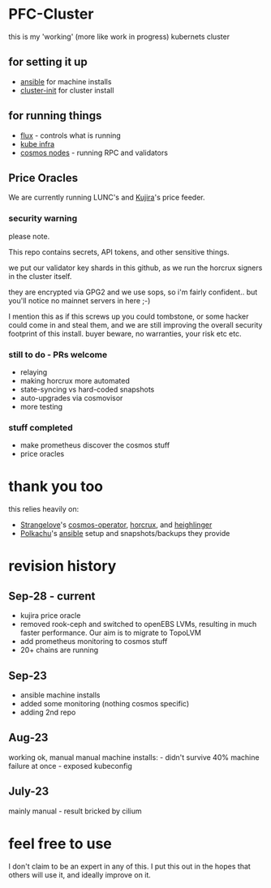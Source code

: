 # PFC-Cluster

this is my 'working' (more like work in progress) kubernets cluster

## for setting it up
* [ansible](./ansible) for machine installs
* [cluster-init](./cluster-init) for cluster install

## for running things
* [flux](./clusters/main-cluster/flux-system) - controls what is running 
* [kube infra](./manifests/infrastructure)
* [cosmos nodes](./manifests/cosmos/) - running RPC and validators

## Price Oracles
We are currently running LUNC's and [Kujira](/external-docker/kujira-price-feeder/)'s price feeder. 

### security warning
please note. 

This repo contains secrets, API tokens, and other sensitive things.

we put our validator key shards in this github, as we run the horcrux signers in the cluster itself. 

they are encrypted via GPG2 and we use sops, so i'm fairly confident.. but you'll notice no mainnet servers in here ;-)

I mention this as if this screws up you could tombstone, or some hacker could come in and steal them, and we are still improving the overall security footprint of this install. buyer beware, no warranties, your risk etc etc.

### still to do - PRs welcome
* relaying
* making horcrux more automated
* state-syncing vs hard-coded snapshots
* auto-upgrades via cosmovisor
* more testing

### stuff completed
* make prometheus discover the cosmos stuff
* price oracles
# thank you too
this relies heavily on:
- [Strangelove](https://twitter.com/strangelovelabs)'s [cosmos-operator](https://github.com/strangelove-ventures/cosmos-operator/), [horcrux](https://github.com/strangelove-ventures/horcrux/), and [heighlinger](https://github.com/strangelove-ventures/heighliner/)
- [Polkachu](https://twitter.com/polka_chu)'s [ansible](https://github.com/polkachu/cosmos-validators/) setup and snapshots/backups they provide


# revision history
## Sep-28 - current
* kujira price oracle
* removed rook-ceph and switched to openEBS LVMs, resulting in much faster performance. Our aim is to migrate to TopoLVM
* add prometheus monitoring to cosmos stuff
* 20+ chains are running

## Sep-23 
* ansible machine installs 
* added some monitoring (nothing cosmos specific)
* adding 2nd repo 

## Aug-23
working ok, manual manual machine installs:
    - didn't survive 40% machine failure at once
    - exposed kubeconfig

## July-23
mainly manual - result bricked by cilium


# feel free to use
I don't claim to be an expert in any of this. I put this out in the hopes that others will use it, and ideally improve on it. 
